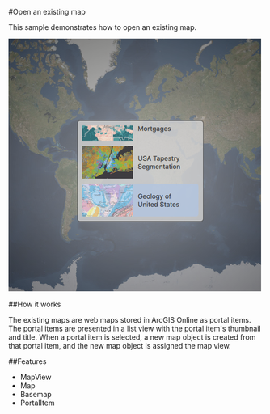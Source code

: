 #Open an existing map

This sample demonstrates how to open an existing map.

![](screenshot.png)

##How it works

The existing maps are web maps stored in ArcGIS Online as portal items. The portal items are presented in a list view with the portal item's thumbnail and title. When a portal item is selected, a new map object is created from that portal item, and the new map object is assigned the map view.

##Features
- MapView
- Map
- Basemap
- PortalItem

